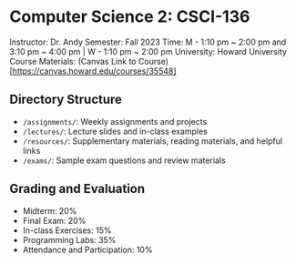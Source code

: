 # Computer Science 2: CSCI-136
Instructor: Dr. Andy
Semester: Fall 2023
Time: M - 1:10 pm ~ 2:00 pm and 3:10 pm ~ 4:00 pm | W - 1:10 pm ~ 2:00 pm 
University: Howard University
Course Materials: (Canvas Link to Course)[https://canvas.howard.edu/courses/35548]

## Directory Structure
- `/assignments/`: Weekly assignments and projects
- `/lectures/`: Lecture slides and in-class examples
- `/resources/`: Supplementary materials, reading materials, and helpful links
- `/exams/`: Sample exam questions and review materials

## Grading and Evaluation
- Midterm: 20%
- Final Exam: 20%
- In-class Exercises: 15%
- Programming Labs: 35%
- Attendance and Participation: 10%
